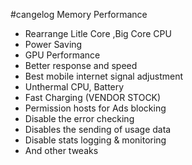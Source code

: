 #cangelog
Memory Performance
- Rearrange Litle Core ,Big Core CPU
- Power Saving
- GPU Performance
- Better response and speed
- Best mobile internet signal adjustment
- Unthermal CPU, Battery
- Fast Charging (VENDOR STOCK)
- Permission hosts for Ads blocking
- Disable the error checking
- Disables the sending of usage data
- Disable stats logging & monitoring
- And other tweaks
